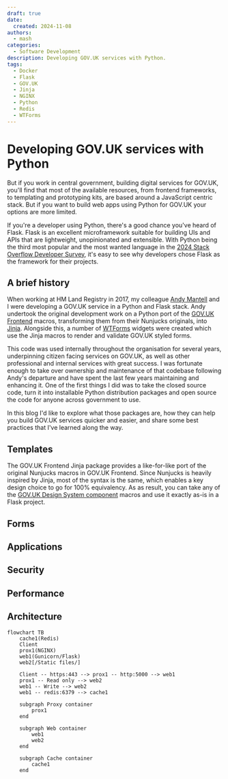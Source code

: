 ```yaml
---
draft: true
date:
  created: 2024-11-08
authors:
  - mash
categories:
  - Software Development
description: Developing GOV.UK services with Python.
tags:
  - Docker
  - Flask
  - GOV.UK
  - Jinja
  - NGINX
  - Python
  - Redis
  - WTForms
---
```


# Developing GOV.UK services with Python

But if you work in central government, building digital services for GOV.UK, you'll find that most of the available resources, from frontend frameworks, to templating and prototyping kits, are based around a JavaScript centric stack. But if you want to build web apps using Python for GOV.UK your options are more limited.

<!-- more -->

If you're a developer using Python, there's a good chance you've heard of Flask. Flask is an excellent microframework suitable for building UIs and APIs that are lightweight, unopinionated and extensible. With Python being the third most popular and the most wanted language in the [2024 Stack Overflow Developer Survey](https://survey.stackoverflow.co/2024/technology/#most-popular-technologies), it's easy to see why developers chose Flask as the framework for their projects.

## A brief history

When working at HM Land Registry in 2017, my colleague [Andy Mantell](https://github.com/andymantell) and I were developing a GOV.UK service in a Python and Flask stack. Andy undertook the original development work on a Python port of the [GOV.UK Frontend](https://frontend.design-system.service.gov.uk/) macros, transforming them from their Nunjucks originals, into [Jinja](https://jinja.palletsprojects.com). Alongside this, a number of [WTForms](https://wtforms.readthedocs.io) widgets were created which use the Jinja macros to render and validate GOV.UK styled forms.

This code was used internally throughout the organisation for several years, underpinning citizen facing services on GOV.UK, as well as other professional and internal services with great success. I was fortunate enough to take over ownership and maintenance of that codebase following Andy's departure and have spent the last few years maintaining and enhancing it. One of the first things I did was to take the closed source code, turn it into installable Python distribution packages and open source the code for anyone across government to use.

In this blog I'd like to explore what those packages are, how they can help you build GOV.UK services quicker and easier, and share some best practices that I've learned along the way.

## Templates

The GOV.UK Frontend Jinja package provides a like-for-like port of the original Nunjucks macros in GOV.UK Frontend. Since Nunjucks is heavily inspired by Jinja, most of the syntax is the same, which enables a key design choice to go for 100% equivalency. As as result, you can take any of the [GOV.UK Design System component](https://design-system.service.gov.uk/components/) macros and use it exactly as-is in a Flask project.

## Forms

## Applications

## Security

## Performance

## Architecture

```mermaid
flowchart TB
    cache1(Redis)
    Client
    prox1(NGINX)
    web1(Gunicorn/Flask)
    web2[/Static files/]

    Client -- https:443 --> prox1 -- http:5000 --> web1
    prox1 -- Read only --> web2
    web1 -- Write --> web2
    web1 -- redis:6379 --> cache1

    subgraph Proxy container
        prox1
    end

    subgraph Web container
        web1
        web2
    end

    subgraph Cache container
        cache1
    end
```

